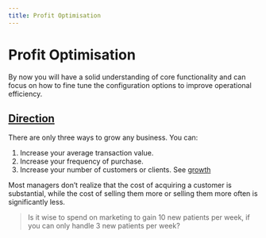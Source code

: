 ```yaml
---
title: Profit Optimisation
---
```


# Profit Optimisation

By now you will have a solid understanding of core functionality and can focus on how to fine tune the configuration options to improve operational efficiency.

## [Direction](../../business-administration/direction/)

There are only three ways to grow any business. You can:

1. Increase your average transaction value.
2. Increase your frequency of purchase.
3. Increase your number of customers or clients. See [growth](../growth/)

Most managers don’t realize that the cost of acquiring a customer is substantial, while the cost of selling them more or selling them more often is significantly less.

> Is it wise to spend on marketing to gain 10 new patients per week, if you can only handle 3 new patients per week?
